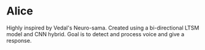 # Alice
Highly inspired by Vedal's Neuro-sama. Created using a bi-directional LTSM model and CNN hybrid. Goal is to detect and process voice and give a response.
